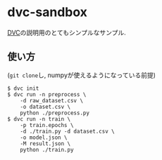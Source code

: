 dvc-sandbox
===

[DVC](https://dvc.org/)の説明用のとてもシンプルなサンプル.

## 使い方
(`git clone`し, numpyが使えるようになっている前提)
```
$ dvc init
$ dvc run -n preprocess \
    -d raw_dataset.csv \
    -o dataset.csv \
    python ./preprocess.py
$ dvc run -n train \
    -p train.epochs \
    -d ./train.py -d dataset.csv \
    -o model.json \
    -M result.json \
    python ./train.py
```
